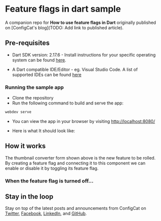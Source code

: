 # Feature flags in dart sample

A companion repo for **How to use feature flags in Dart** originally published on [ConfigCat's blog](TODO: Add link to published article).

## Pre-requisites

- Dart SDK version: 2.17.6 - Install instructions for your specific operating system can be found [here](https://dart.dev/tutorials/web/get-started#2-install-dart).

- A Dart compatible IDE/Editor - eg. Visual Studio Code. A list of supported IDEs can be found [here](https://dart.dev/tools#ides-and-editors) 

### Running the sample app

- Clone the repository
- Run the following command to build and serve the app:

```bash
webdev serve
```

- You can view the app in your browser by visiting [http://localhost:8080/](http://localhost:8080/)

- Here is what It should look like:

<!-- TODO: Add screenshot of sample app -->

## How it works

The thumbnail converter form shown above is the new feature to be rolled. By creating a feature flag and connecting it to this component we can enable or disable it by toggling its feature flag.

### When the feature flag is turned off...

<!-- TODO: Snapshot of sample app with the feature flag turned off -->

## Stay in the loop

Stay on top of the latest posts and announcements from ConfigCat on [Twitter](https://twitter.com/configcat), [Facebook](https://www.facebook.com/configcat), [LinkedIn](https://www.linkedin.com/company/configcat/), and [GitHub](https://github.com/configcat).